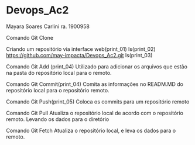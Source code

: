 # Devops_Ac2
Mayara Soares Carlini
ra. 1900958

Comando Git Clone

Criando um repositório via interface web(print_01)
ls(print_02)
https://github.com/may-impacta/Devops_Ac2.git
ls(print_03)

Comando Git Add (print_04)
Utilizado para adicionar os arquivos que estão na pasta do repositório local para o remoto.

Comando Git Commit(print_04)
Comita as informações no READM.MD do repositório local para o repositório remoto.

Comando Git Push(print_05)
Coloca os commits para um repositório remoto

Comando Git Pull
Atualiza o repositório local de acordo com o repositório remoto. Levando os dados para o diretório

Comando Git Fetch
Atualiza o repositório local, e leva os dados para o remoto.

